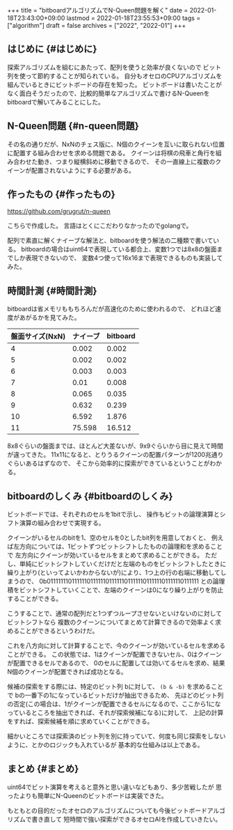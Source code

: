 +++
title = "bitboardアルゴリズムでN-Queen問題を解く"
date = 2022-01-18T23:43:00+09:00
lastmod = 2022-01-18T23:55:53+09:00
tags = ["algorithm"]
draft = false
archives = ["2022", "2022-01"]
+++

## はじめに {#はじめに}

探索アルゴリズムを組むにあたって、配列を使うと効率が良くないので
ビット列を使って節約することが知られている。
自分もオセロのCPUアルゴリズムを組んでいるときにビットボードの存在を知った。
ビットボードは書いたことがなく面白そうだったので、比較的簡単なアルゴリズムで書けるN-Queenをbitboardで解いてみることにした。


## N-Queen問題 {#n-queen問題}

その名の通りだが、NxNのチェス版に、N個のクイーンを互いに取られない位置に配置する組み合わせを求める問題である。
クイーンは将棋の飛車と角行を組み合わせた動き、つまり縦横斜めに移動できるので、
その一直線上に複数のクイーンが配置されないようにする必要がある。


## 作ったもの {#作ったもの}

<https://github.com/grugrut/n-queen>

こちらで作成した。
言語はとくにこだわりなかったのでgolangで。

配列で素直に解くナイーブな解法と、bitboardを使う解法の二種類で書いている。
bitboardの場合はuint64で表現している都合上、変数1つでは8x8の盤面までしか表現できないので、
変数4つ使って16x16まで表現できるものも実装してみた。


## 時間計測 {#時間計測}

bitboardは省メモリももちろんだが高速化のために使われるので、
どれほど速度があがるかを見てみた。

| 盤面サイズ(NxN) | ナイーブ | bitboard |
|------------|------|----------|
| 4          | 0.002  | 0.002    |
| 5          | 0.002  | 0.002    |
| 6          | 0.003  | 0.003    |
| 7          | 0.01   | 0.008    |
| 8          | 0.065  | 0.035    |
| 9          | 0.632  | 0.239    |
| 10         | 6.592  | 1.876    |
| 11         | 75.598 | 16.512   |

8x8ぐらいの盤面までは、ほとんど大差ないが、9x9ぐらいから目に見えて時間が違ってきた。
11x11になると、とりうるクイーンの配置パターンが1200兆通りぐらいあるはずなので、
そこから効率的に探索ができているということがわかる。


## bitboardのしくみ {#bitboardのしくみ}

ビットボードでは、それぞれのセルを1bitで示し、
操作もビットの論理演算とシフト演算の組み合わせで実現する。

クイーンがいるセルのbitを1、空のセルを0としたbit列を用意しておくと、
例えば左方向については、1ビットずつビットシフトしたものの論理和を求めることで
左方向にクイーンが効いているセルをまとめて求めることができる。
ただし、単純にビットシフトしていくだけだと左端のものをビットシフトしたときに
繰り上がり(といってよいかわからないが)により、1つ上の行の右端に移動してしまうので、
0b011111110111111011111101111110111111011111101111110111111
との論理積をビットシフトしていくことで、左端のクイーンは0になり繰り上がりを防止することができる。

こうすることで、通常の配列だと1つずつループさせないといけないのに対してビットシフトなら
複数のクイーンについてまとめて計算できるので効率よく求めることができるというわけだ。

これを八方向に対して計算することで、今のクイーンが効いているセルを求めることができる。
この状態では、1はクイーンが配置できないセル、0はクイーンが配置できるセルであるので、
0のセルに配置しては効いてるセルを求め、結果N個のクイーンが配置できれば成功となる。

候補の探索をする際には、特定のビット列 bに対して、 `(b & -b)` を求めることで
bの一番下の1になっているビットだけが抽出できるため、
先ほどのビット列の否定(この場合は、1がクイーンが配置できるセルになるので、ここから1になっているところを抽出できれば、それが探索候補になる)に対して、
上記の計算をすれば、探索候補を順に求めていくことができる。

細かいところでは探索済のビット列を別に持っていて、何度も同じ探索をしないように、とかのロジックも入れているが
基本的な仕組みは以上である。


## まとめ {#まとめ}

uint64でビット演算を考えると意外と思い違いなどもあり、多少苦戦したが
思ったよりも簡単にN-Queenのビットボードは実装できた。

もともとの目的だったオセロのアルゴリズムについても今後ビットボードアルゴリズムで書き直して
短時間で強い探索ができるオセロAIを作成していきたい。
